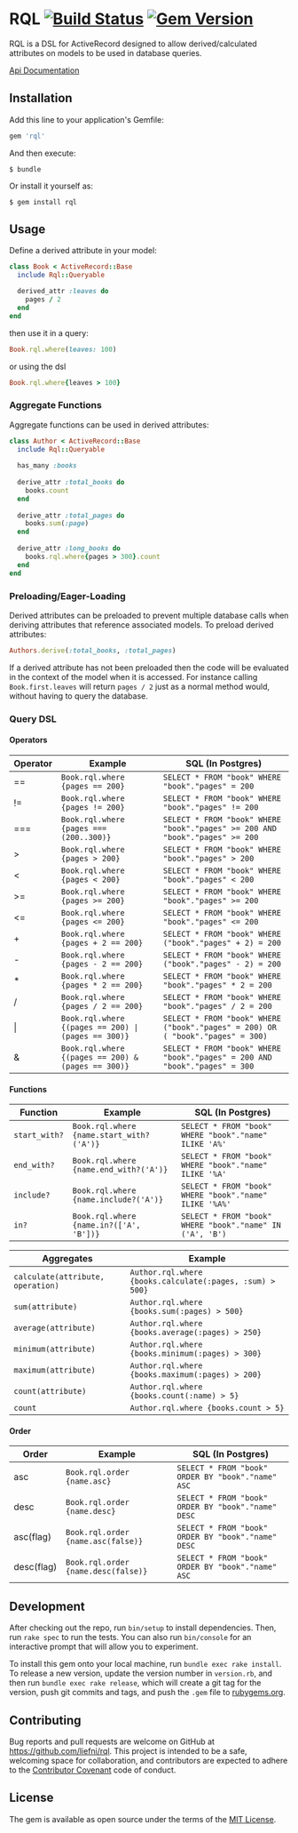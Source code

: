# RQL [![Build Status](https://secure.travis-ci.org/liefni/rql.svg)](http://travis-ci.org/liefni/rql) [![Gem Version](https://badge.fury.io/rb/rql.svg)](https://badge.fury.io/rb/rql)

RQL is a DSL for ActiveRecord designed to allow derived/calculated attributes on models to be used in database queries.

[Api Documentation](https://www.rubydoc.info/gems/rql/)

## Installation

Add this line to your application's Gemfile:

```ruby
gem 'rql'
```

And then execute:

    $ bundle

Or install it yourself as:

    $ gem install rql

## Usage

Define a derived attribute in your model:
```ruby
class Book < ActiveRecord::Base
  include Rql::Queryable

  derived_attr :leaves do
    pages / 2
  end
end
```

then use it in a query:
```ruby
Book.rql.where(leaves: 100)
```

or using the dsl

```ruby
Book.rql.where{leaves > 100}
```

### Aggregate Functions

Aggregate functions can be used in derived attributes:

```ruby
class Author < ActiveRecord::Base
  include Rql::Queryable
  
  has_many :books
  
  derive_attr :total_books do
    books.count
  end
  
  derive_attr :total_pages do
    books.sum(:page)
  end
  
  derive_attr :long_books do
    books.rql.where{pages > 300}.count
  end
end
```

### Preloading/Eager-Loading

Derived attributes can be preloaded to prevent multiple database calls when
deriving attributes that reference associated models. To preload derived attributes:

```ruby
Authors.derive(:total_books, :total_pages)
```

If a derived attribute has not been preloaded then the code will be evaluated in the context of the model when it is
accessed. For instance calling `Book.first.leaves` will return `pages / 2` just as a normal method would, without having
to query the database.

### Query DSL

#### Operators

|Operator  |Example                               |SQL (In Postgres)                                       |
|----------|--------------------------------------|--------------------------------------------------------|
|==        |`Book.rql.where {pages == 200}`       |`SELECT * FROM "book" WHERE "book"."pages" = 200`       |
|!=        |`Book.rql.where {pages != 200}`       |`SELECT * FROM "book" WHERE "book"."pages" != 200`      |
|===       |`Book.rql.where {pages === (200..300)}`|`SELECT * FROM "book" WHERE "book"."pages" >= 200 AND "book"."pages" >= 200` |
|>         |`Book.rql.where {pages > 200}`        |`SELECT * FROM "book" WHERE "book"."pages" > 200`       |
|<         |`Book.rql.where {pages < 200}`        |`SELECT * FROM "book" WHERE "book"."pages" < 200`       |
|>=        |`Book.rql.where {pages >= 200}`       |`SELECT * FROM "book" WHERE "book"."pages" >= 200`      |
|<=        |`Book.rql.where {pages <= 200}`       |`SELECT * FROM "book" WHERE "book"."pages" <= 200`      |
|+         |`Book.rql.where {pages + 2 == 200}`   |`SELECT * FROM "book" WHERE ("book"."pages" + 2) = 200` |
|-         |`Book.rql.where {pages - 2 == 200}`   |`SELECT * FROM "book" WHERE ("book"."pages" - 2) = 200` |
|*         |`Book.rql.where {pages * 2 == 200}`   |`SELECT * FROM "book" WHERE "book"."pages" * 2 = 200`   |
|/         |`Book.rql.where {pages / 2 == 200}`   |`SELECT * FROM "book" WHERE "book"."pages" / 2 = 200`   |
|\|        |`Book.rql.where {(pages == 200) \| (pages == 300)}` |`SELECT * FROM "book" WHERE ("book"."pages" = 200) OR ( "book"."pages" = 300)`|
|&         |`Book.rql.where {(pages == 200) & (pages == 300)}` |`SELECT * FROM "book" WHERE "book"."pages" = 200 AND  "book"."pages" = 300` |

#### Functions

|Function      |Example                                   |SQL (In Postgres)                                       |
|--------------|------------------------------------------|--------------------------------------------------------|
|`start_with?` |`Book.rql.where {name.start_with?('A')}`  |`SELECT * FROM "book" WHERE "book"."name" ILIKE 'A%'`   |
|`end_with?`   |`Book.rql.where {name.end_with?('A')}`    |`SELECT * FROM "book" WHERE "book"."name" ILIKE '%A'`   |
|`include?`    |`Book.rql.where {name.include?('A')}`     |`SELECT * FROM "book" WHERE "book"."name" ILIKE '%A%'`  |
|`in? `        |`Book.rql.where {name.in?(['A', 'B'])}`   |`SELECT * FROM "book" WHERE "book"."name" IN ('A', 'B')`|

|Aggregates                       |Example                                                   |
|---------------------------------|----------------------------------------------------------|
|`calculate(attribute, operation)`|`Author.rql.where {books.calculate(:pages, :sum) > 500}`  |
|`sum(attribute)`                 |`Author.rql.where {books.sum(:pages) > 500}`              |
|`average(attribute)`             |`Author.rql.where {books.average(:pages) > 250}`          |
|`minimum(attribute)`             |`Author.rql.where {books.minimum(:pages) > 300}`          |
|`maximum(attribute)`             |`Author.rql.where {books.maximum(:pages) > 200}`          |
|`count(attribute)`               |`Author.rql.where {books.count(:name) > 5}`               |
|`count`                          |`Author.rql.where {books.count > 5}`                      |

#### Order

|Order          |Example                             |SQL (In Postgres)                                       |
|---------------|------------------------------------|--------------------------------------------------------|
|asc            |`Book.rql.order {name.asc}`         |`SELECT * FROM "book" ORDER BY "book"."name" ASC`       |
|desc           |`Book.rql.order {name.desc}`        |`SELECT * FROM "book" ORDER BY "book"."name" DESC`      |
|asc(flag)      |`Book.rql.order {name.asc(false)}`  |`SELECT * FROM "book" ORDER BY "book"."name" DESC`      |
|desc(flag)     |`Book.rql.order {name.desc(false)}` |`SELECT * FROM "book" ORDER BY "book"."name" ASC`       |

## Development

After checking out the repo, run `bin/setup` to install dependencies. Then, run `rake spec` to run the tests. You can 
also run `bin/console` for an interactive prompt that will allow you to experiment.

To install this gem onto your local machine, run `bundle exec rake install`. To release a new version, update the 
version number in `version.rb`, and then run `bundle exec rake release`, which will create a git tag for the version, 
push git commits and tags, and push the `.gem` file to [rubygems.org](https://rubygems.org).

## Contributing

Bug reports and pull requests are welcome on GitHub at https://github.com/liefni/rql. This project is intended to be a 
safe, welcoming space for collaboration, and contributors are expected to adhere to the 
[Contributor Covenant](http://contributor-covenant.org) code of conduct.

## License

The gem is available as open source under the terms of the [MIT License](https://opensource.org/licenses/MIT).
